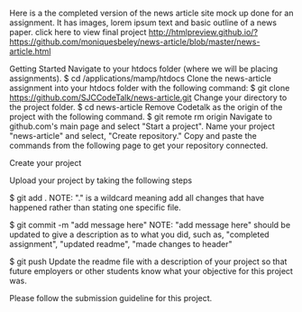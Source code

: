 Here is a the completed version of the news article site mock up done for an assignment. It has images, lorem ipsum text and basic outline of a news paper. 
click here to view final project http://htmlpreview.github.io/?https://github.com/moniquesbeley/news-article/blob/master/news-article.html

Getting Started
Navigate to your htdocs folder (where we will be placing assignments).
$ cd /applications/mamp/htdocs
Clone the news-article assignment into your htdocs folder with the following command:
$ git clone https://github.com/SJCCodeTalk/news-article.git
Change your directory to the project folder.
$ cd news-article
Remove Codetalk as the origin of the project with the following command.
$ git remote rm origin
Navigate to github.com's main page and select "Start a project". Name your project "news-article" and select, "Create repository." Copy and paste the commands from the following page to get your repository connected.

Create your project

Upload your project by taking the following steps

$ git add .
NOTE: "." is a wildcard meaning add all changes that have happened rather than stating one specific file.

$ git commit -m "add message here"
NOTE: "add message here" should be updated to give a description as to what you did, such as, "completed assignment", "updated readme", "made changes to header"

$ git push
Update the readme file with a description of your project so that future employers or other students know what your objective for this project was.

Please follow the submission guideline for this project.



